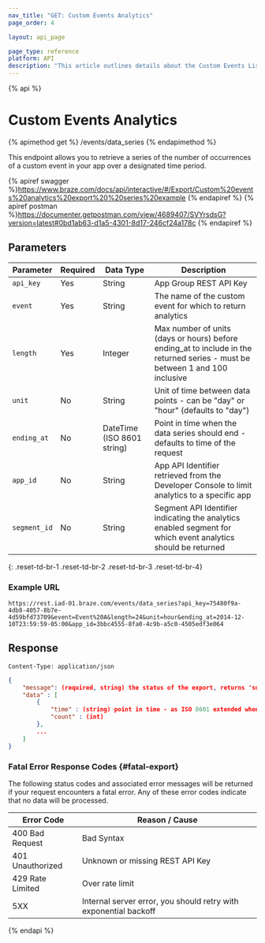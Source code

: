 ```yaml
---
nav_title: "GET: Custom Events Analytics"
page_order: 4

layout: api_page

page_type: reference
platform: API
description: "This article outlines details about the Custom Events List Endpoint."
---
```

{% api %}
# Custom Events Analytics
{% apimethod get %}
/events/data_series
{% endapimethod %}

This endpoint allows you to retrieve a series of the number of occurrences of a custom event in your app over a designated time period.

{% apiref swagger %}https://www.braze.com/docs/api/interactive/#/Export/Custom%20events%20analytics%20export%20%20series%20example {% endapiref %}
{% apiref postman %}https://documenter.getpostman.com/view/4689407/SVYrsdsG?version=latest#0bd1ab63-d1a5-4301-8d17-246cf24a178c {% endapiref %}

## Parameters

| Parameter| Required | Data Type | Description |
| -------- | -------- | --------- | ----------- |
| `api_key`    | Yes      | String | App Group REST API Key |
| `event`      | Yes      | String | The name of the custom event for which to return analytics                                                                   |
| `length`     | Yes      | Integer | Max number of units (days or hours) before ending_at to include in the returned series - must be between 1 and 100 inclusive |
| `unit`       | No       | String | Unit of time between data points - can be "day" or "hour" (defaults to "day")                                                |
| `ending_at`  | No       | DateTime (ISO 8601 string) | Point in time when the data series should end - defaults to time of the request |
| `app_id`     | No       | String | App API Identifier retrieved from the Developer Console to limit analytics to a specific app |
| `segment_id` | No       | String | Segment API Identifier indicating the analytics enabled segment for which event analytics should be returned |
{: .reset-td-br-1 .reset-td-br-2 .reset-td-br-3  .reset-td-br-4}

### Example URL
`https://rest.iad-01.braze.com/events/data_series?api_key=75480f9a-4db8-4057-8b7e-4d59bfd73709&event=Event%20A&length=24&unit=hour&ending_at=2014-12-10T23:59:59-05:00&app_id=3bbc4555-8fa0-4c9b-a5c0-4505edf3e064`

## Response

`Content-Type: application/json`

```json
{
    "message": (required, string) the status of the export, returns 'success' when completed without errors,
    "data" : [
        {
            "time" : (string) point in time - as ISO 8601 extended when unit is "hour" and as ISO 8601 date when unit is "day",
            "count" : (int)
        },
        ...
    ]
}
```

### Fatal Error Response Codes {#fatal-export}

The following status codes and associated error messages will be returned if your request encounters a fatal error. Any of these error codes indicate that no data will be processed.

| Error Code       | Reason / Cause                                                   |
| ---------------- | ---------------------------------------------------------------- |
| 400 Bad Request  | Bad Syntax                                                       |
| 401 Unauthorized | Unknown or missing REST API Key                                  |
| 429 Rate Limited | Over rate limit                                                  |
| 5XX              | Internal server error, you should retry with exponential backoff |


{% endapi %}
